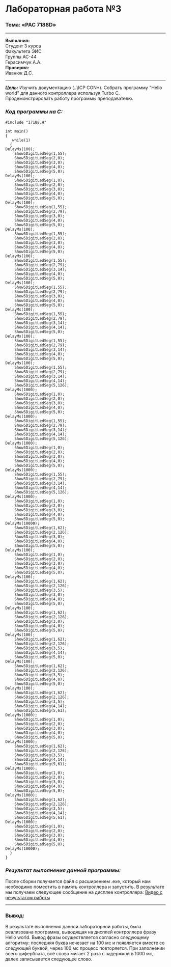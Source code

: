 # Лабораторная работа №3 
### Тема: «PAC 7188D»
----------
**Выполнил:** <br>                                                                                                                       Студент 3 курса <br> 
Факультета ЭИС <br>                                                                                                                                      Группы АС-44  <br> 
Герасимчук А.А.<br> 
**Проверил:**<br> 
Иванюк Д.С. 

----------
***Цель:***
Изучить документацию (..\ICP CON\*). Собрать программу "Hello world" для данного контроллера используя Turbo C. Продемонстрировать работу программы преподавателю.

### *Код программы на С:*
```
#include "I7188.H"

int main()
{
   while(1)
  {
DelayMs(100);
    Show5DigitLedSeg(1,55);
    Show5DigitLedSeg(2,0);
    Show5DigitLedSeg(3,0);
    Show5DigitLedSeg(4,0);
    Show5DigitLedSeg(5,0);
DelayMs(100);
    Show5DigitLedSeg(1,0);
    Show5DigitLedSeg(2,0);
    Show5DigitLedSeg(3,0);
    Show5DigitLedSeg(4,0);
    Show5DigitLedSeg(5,0);
DelayMs(100);
    Show5DigitLedSeg(1,55);
    Show5DigitLedSeg(2,79);
    Show5DigitLedSeg(3,0);
    Show5DigitLedSeg(4,0);
    Show5DigitLedSeg(5,0);
DelayMs(100);
    Show5DigitLedSeg(1,55);
    Show5DigitLedSeg(2,0);
    Show5DigitLedSeg(3,0);
    Show5DigitLedSeg(4,0);
    Show5DigitLedSeg(5,0);
DelayMs(100);
    Show5DigitLedSeg(1,55);
    Show5DigitLedSeg(2,79);
    Show5DigitLedSeg(3,14);
    Show5DigitLedSeg(4,0);
    Show5DigitLedSeg(5,0);
DelayMs(100);
    Show5DigitLedSeg(1,55);
    Show5DigitLedSeg(2,79);
    Show5DigitLedSeg(3,0);
    Show5DigitLedSeg(4,0);
    Show5DigitLedSeg(5,0);
DelayMs(100);
    Show5DigitLedSeg(1,55);
    Show5DigitLedSeg(2,79);
    Show5DigitLedSeg(3,14);
    Show5DigitLedSeg(4,14);
    Show5DigitLedSeg(5,0);  
DelayMs(100);
    Show5DigitLedSeg(1,55);
    Show5DigitLedSeg(2,79);
    Show5DigitLedSeg(3,14);
    Show5DigitLedSeg(4,0);
    Show5DigitLedSeg(5,0);
DelayMs(100);
    Show5DigitLedSeg(1,55);
    Show5DigitLedSeg(2,79);
    Show5DigitLedSeg(3,14);
    Show5DigitLedSeg(4,14);
    Show5DigitLedSeg(5,126);
DelayMs(1000);
    Show5DigitLedSeg(1,0);
    Show5DigitLedSeg(2,0);
    Show5DigitLedSeg(3,0);
    Show5DigitLedSeg(4,0);
    Show5DigitLedSeg(5,0);
DelayMs(1000);
    Show5DigitLedSeg(1,55);
    Show5DigitLedSeg(2,79);
    Show5DigitLedSeg(3,14);
    Show5DigitLedSeg(4,14);
    Show5DigitLedSeg(5,126);
DelayMs(1000);
    Show5DigitLedSeg(1,0);
    Show5DigitLedSeg(2,0);
    Show5DigitLedSeg(3,0);
    Show5DigitLedSeg(4,0);
    Show5DigitLedSeg(5,0);
DelayMs(1000);
    Show5DigitLedSeg(1,55);
    Show5DigitLedSeg(2,79);
    Show5DigitLedSeg(3,14);
    Show5DigitLedSeg(4,14);
    Show5DigitLedSeg(5,126);
DelayMs(1000);
    Show5DigitLedSeg(1,0);
    Show5DigitLedSeg(2,0);
    Show5DigitLedSeg(3,0);
    Show5DigitLedSeg(4,0);
    Show5DigitLedSeg(5,0);
DelayMs(10000);
    Show5DigitLedSeg(1,62);
    Show5DigitLedSeg(2,126);
    Show5DigitLedSeg(3,0);
    Show5DigitLedSeg(4,0);
    Show5DigitLedSeg(5,0);
DelayMs(100);
    Show5DigitLedSeg(1,0);
    Show5DigitLedSeg(2,0);
    Show5DigitLedSeg(3,0);
    Show5DigitLedSeg(4,0);
    Show5DigitLedSeg(5,0);
DelayMs(100);
    Show5DigitLedSeg(1,62);
    Show5DigitLedSeg(2,126);
    Show5DigitLedSeg(3,5);
    Show5DigitLedSeg(3,0);
    Show5DigitLedSeg(4,0);
    Show5DigitLedSeg(5,0);
DelayMs(100);
    Show5DigitLedSeg(1,62);
    Show5DigitLedSeg(2,126);
    Show5DigitLedSeg(3,0);
    Show5DigitLedSeg(4,0);
    Show5DigitLedSeg(5,0);
DelayMs(100);
    Show5DigitLedSeg(1,62);
    Show5DigitLedSeg(2,126);
    Show5DigitLedSeg(3,5);
    Show5DigitLedSeg(4,14);
    Show5DigitLedSeg(5,0);
DelayMs(100);
    Show5DigitLedSeg(1,62);
    Show5DigitLedSeg(2,126);
    Show5DigitLedSeg(3,5);
    Show5DigitLedSeg(4,0);
    Show5DigitLedSeg(5,0);
DelayMs(100);
    Show5DigitLedSeg(1,62);
    Show5DigitLedSeg(2,126);
    Show5DigitLedSeg(3,5);
    Show5DigitLedSeg(4,14);
    Show5DigitLedSeg(5,61);
DelayMs(1000);
    Show5DigitLedSeg(1,0);
    Show5DigitLedSeg(2,0);
    Show5DigitLedSeg(3,0);
    Show5DigitLedSeg(4,0);
    Show5DigitLedSeg(5,0);
DelayMs(1000);
    Show5DigitLedSeg(1,62);
    Show5DigitLedSeg(2,126);
    Show5DigitLedSeg(3,5);
    Show5DigitLedSeg(4,14);
    Show5DigitLedSeg(5,61);
DelayMs(1000);
    Show5DigitLedSeg(1,0);
    Show5DigitLedSeg(2,0);
    Show5DigitLedSeg(3,0);
    Show5DigitLedSeg(4,0);
    Show5DigitLedSeg(5,0);
DelayMs(1000);
    Show5DigitLedSeg(1,62);
    Show5DigitLedSeg(2,126);
    Show5DigitLedSeg(3,5);
    Show5DigitLedSeg(4,14);
    Show5DigitLedSeg(5,61);
DelayMs(1000);
    Show5DigitLedSeg(1,0);
    Show5DigitLedSeg(2,0);
    Show5DigitLedSeg(3,0);
    Show5DigitLedSeg(4,0);
    Show5DigitLedSeg(5,0);
DelayMs(10000);
  }
}
```

### *Результат выполнения данной программы:* <br>
После сборки получается файл с расширением .exe, который нам необходимо поместить в память контроллера и запустить. В результате мы получаем следующее сообщение на дисплее контроллера: [Видео с результатом работы](https://github.com/idzm/mmipu-lab-16-17/blob/master/trunk/as0004407/task_03/mutevideo1514107362051.mp4)

-------------
### Вывод: 
В результате выполнения данной лабораторной работы, была реализована программа, выводящая на дисплей контроллера фразу Hello world. Вывод фразы осуществляется согласно следующему алгоритму: последняя буква исчезает на 100 мс и появляется вместе со следующей буквой, через 100 мс процесс повторяется. При заполнении всего циферблата, всё слово мигает 2 раза с задержкой в 1000 мс, далее записывается следующее слово.
